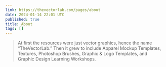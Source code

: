 ```yaml
---
link: https://thevectorlab.com/pages/about
date: 2024-01-14 22:01 UTC
published: true
title: About
tags: []
---
```


> At first the resources were just vector graphics, hence the name “TheVectorLab.” Then it grew to include Apparel Mockup Templates, Textures, Photoshop Brushes, Graphic & Logo Templates, and Graphic Design Learning Workshops.
